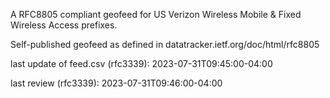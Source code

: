 

A RFC8805 compliant geofeed for US Verizon Wireless Mobile & Fixed Wireless Access prefixes.

Self-published geofeed as defined in datatracker.ietf.org/doc/html/rfc8805

last update of feed.csv (rfc3339): 2023-07-31T09:45:00-04:00

last review (rfc3339): 2023-07-31T09:46:00-04:00
